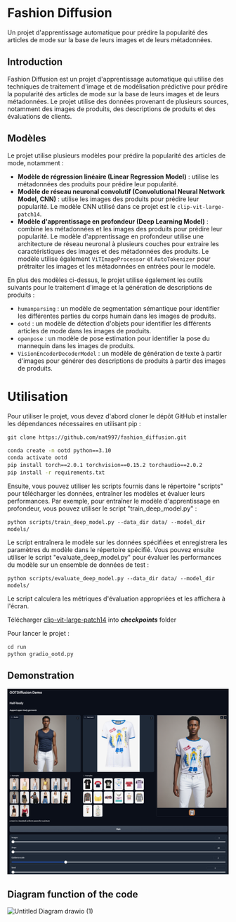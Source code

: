 # Fashion Diffusion

Un projet d'apprentissage automatique pour prédire la popularité des articles de mode sur la base de leurs images et de leurs métadonnées.

## Introduction

Fashion Diffusion est un projet d'apprentissage automatique qui utilise des techniques de traitement d'image et de modélisation prédictive pour prédire la popularité des articles de mode sur la base de leurs images et de leurs métadonnées. Le projet utilise des données provenant de plusieurs sources, notamment des images de produits, des descriptions de produits et des évaluations de clients.

## Modèles

Le projet utilise plusieurs modèles pour prédire la popularité des articles de mode, notamment :

- **Modèle de régression linéaire (Linear Regression Model)** : utilise les métadonnées des produits pour prédire leur popularité.
- **Modèle de réseau neuronal convolutif (Convolutional Neural Network Model, CNN)** : utilise les images des produits pour prédire leur popularité. Le modèle CNN utilisé dans ce projet est le `clip-vit-large-patch14`.
- **Modèle d'apprentissage en profondeur (Deep Learning Model)** : combine les métadonnées et les images des produits pour prédire leur popularité. Le modèle d'apprentissage en profondeur utilise une architecture de réseau neuronal à plusieurs couches pour extraire les caractéristiques des images et des métadonnées des produits. Le modèle utilise également `ViTImageProcessor` et `AutoTokenizer` pour prétraiter les images et les métadonnées en entrées pour le modèle.

En plus des modèles ci-dessus, le projet utilise également les outils suivants pour le traitement d'image et la génération de descriptions de produits :

- `humanparsing` : un modèle de segmentation sémantique pour identifier les différentes parties du corps humain dans les images de produits.
- `ootd` : un modèle de détection d'objets pour identifier les différents articles de mode dans les images de produits.
- `openpose` : un modèle de pose estimation pour identifier la pose du mannequin dans les images de produits.
- `VisionEncoderDecoderModel` : un modèle de génération de texte à partir d'images pour générer des descriptions de produits à partir des images de produits.

# Utilisation
Pour utiliser le projet, vous devez d'abord cloner le dépôt GitHub et installer les dépendances nécessaires en utilisant pip :

```
git clone https://github.com/nat997/fashion_diffusion.git
```

```sh
conda create -n ootd python==3.10
conda activate ootd
pip install torch==2.0.1 torchvision==0.15.2 torchaudio==2.0.2
pip install -r requirements.txt
```

Ensuite, vous pouvez utiliser les scripts fournis dans le répertoire "scripts" pour télécharger les données, entraîner les modèles et évaluer leurs performances. Par exemple, pour entraîner le modèle d'apprentissage en profondeur, vous pouvez utiliser le script "train_deep_model.py" :

```
python scripts/train_deep_model.py --data_dir data/ --model_dir models/
```
Le script entraînera le modèle sur les données spécifiées et enregistrera les paramètres du modèle dans le répertoire spécifié. Vous pouvez ensuite utiliser le script "evaluate_deep_model.py" pour évaluer les performances du modèle sur un ensemble de données de test :

```
python scripts/evaluate_deep_model.py --data_dir data/ --model_dir models/
```
Le script calculera les métriques d'évaluation appropriées et les affichera à l'écran.

Télécharger [clip-vit-large-patch14](https://huggingface.co/openai/clip-vit-large-patch14) into ***checkpoints*** folder

Pour lancer le projet :
```
cd run
python gradio_ootd.py
```
## Demonstration
![alt text](image.png)

## Diagram function of the code

![Untitled Diagram drawio (1)](https://github.com/nat997/fashion_diffusion/assets/67456959/5f3c4798-4801-43d4-a828-889d3788b736)

